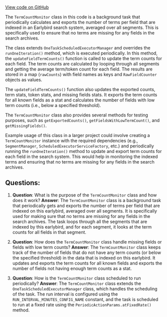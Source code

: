 [View code on GitHub](https://github.com/misbahsy/the-algorithm/src/java/com/twitter/search/earlybird/util/TermCountMonitor.java)

The `TermCountMonitor` class in this code is a background task that periodically calculates and exports the number of terms per field that are indexed in an Earlybird search system, averaged over all segments. This is specifically used to ensure that no terms are missing for any fields in the search archives.

The class extends `OneTaskScheduledExecutorManager` and overrides the `runOneIteration()` method, which is executed periodically. In this method, the `updateFieldTermCounts()` function is called to update the term counts for each field. The term counts are calculated by looping through all segments and getting the average term/token count for each field. The results are stored in a map (`rawCounts`) with field names as keys and `RawFieldCounter` objects as values.

The `updateFieldTermCounts()` function also updates the exported counts, term stats, token stats, and missing fields stats. It exports the term counts for all known fields as a stat and calculates the number of fields with low term counts (i.e., below a specified threshold).

The `TermCountMonitor` class also provides several methods for testing purposes, such as `getExportedCounts()`, `getFieldsWithLowTermCount()`, and `getMissingFields()`.

Example usage of this class in a larger project could involve creating a `TermCountMonitor` instance with the required dependencies (e.g., `SegmentManager`, `ScheduledExecutorServiceFactory`, etc.) and periodically running the `runOneIteration()` method to update and export term counts for each field in the search system. This would help in monitoring the indexed terms and ensuring that no terms are missing for any fields in the search archives.
## Questions: 
 1. **Question**: What is the purpose of the `TermCountMonitor` class and how does it work?
   **Answer**: The `TermCountMonitor` class is a background task that periodically gets and exports the number of terms per field that are indexed on this earlybird, averaged over all segments. It is specifically used for making sure that no terms are missing for any fields in the search archives. The task loops through all the segments that are indexed by this earlybird, and for each segment, it looks at the term counts for all fields in that segment.

2. **Question**: How does the `TermCountMonitor` class handle missing fields or fields with low term counts?
   **Answer**: The `TermCountMonitor` class keeps track of the number of fields that do not have any term counts (or below the specified threshold) in the data that is indexed on this earlybird. It updates and exports the term counts for all known fields and exports the number of fields not having enough term counts as a stat.

3. **Question**: How is the `TermCountMonitor` class scheduled to run periodically?
   **Answer**: The `TermCountMonitor` class extends the `OneTaskScheduledExecutorManager` class, which handles the scheduling of the task. The run interval is configured using the `RUN_INTERVAL_MINUTES_CONFIG_NAME` constant, and the task is scheduled to run at a fixed rate using the `PeriodicActionParams.atFixedRate()` method.